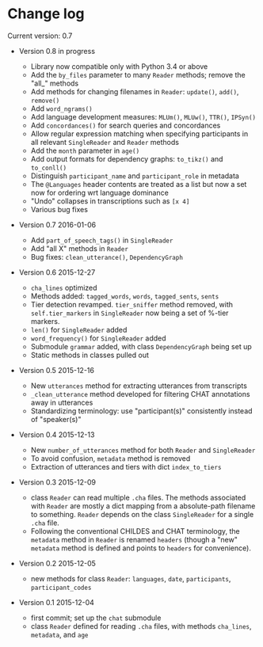 Change log
==========

Current version: 0.7

- Version 0.8 in progress

    * Library now compatible only with Python 3.4 or above
    * Add the `by_files` parameter to many `Reader` methods; remove the "all_" methods
    * Add methods for changing filenames in `Reader`:
      `update()`, `add()`, `remove()`
    * Add `word_ngrams()`
    * Add language development measures: `MLUm()`, `MLUw()`, `TTR()`, `IPSyn()`
    * Add `concordances()` for search queries and concordances
    * Allow regular expression matching when specifying participants in all relevant `SingleReader` and `Reader` methods
    * Add the `month` parameter in `age()`
    * Add output formats for dependency graphs: `to_tikz()` and `to_conll()`
    * Distinguish `participant_name` and `participant_role` in metadata
    * The `@Languages` header contents are treated as a list but now a set now for ordering wrt language dominance
    * "Undo" collapses in transcriptions such as `[x 4]`
    * Various bug fixes

- Version 0.7 2016-01-06

    * Add `part_of_speech_tags()` in `SingleReader`
    * Add "all X" methods in `Reader`
    * Bug fixes: `clean_utterance()`, `DependencyGraph`

- Version 0.6 2015-12-27

    * `cha_lines` optimized
    * Methods added: `tagged_words`, `words`, `tagged_sents`, `sents`
    * Tier detection revamped. `tier_sniffer` method removed, with `self.tier_markers` in `SingleReader` now being a set of %-tier markers.
    * `len()` for `SingleReader` added
    * `word_frequency()` for `SingleReader` added
    * Submodule `grammar` added, with class `DependencyGraph` being set up
    * Static methods in classes pulled out

- Version 0.5 2015-12-16

    * New `utterances` method for extracting utterances from transcripts
    * `_clean_utterance` method developed for filtering CHAT annotations away in utterances
    * Standardizing terminology: use "participant(s)" consistently instead of "speaker(s)"

- Version 0.4 2015-12-13

    * New `number_of_utterances` method for both `Reader` and `SingleReader`
    * To avoid confusion, `metadata` method is removed
    * Extraction of utterances and tiers with dict `index_to_tiers`

- Version 0.3 2015-12-09

    * class `Reader` can read multiple `.cha` files. The methods associated with `Reader` are mostly a dict mapping from a absolute-path filename to something. `Reader` depends on the class `SingleReader` for a single `.cha` file.
    * Following the conventional CHILDES and CHAT terminology, the `metadata` method in `Reader` is renamed `headers` (though a "new" `metadata` method is defined and points to `headers` for convenience).

- Version 0.2 2015-12-05

    * new methods for class `Reader`: `languages`, `date`, `participants`, `participant_codes`

- Version 0.1 2015-12-04

    * first commit; set up the `chat` submodule
    * class `Reader` defined for reading `.cha` files, with methods `cha_lines`, `metadata`, and `age`

